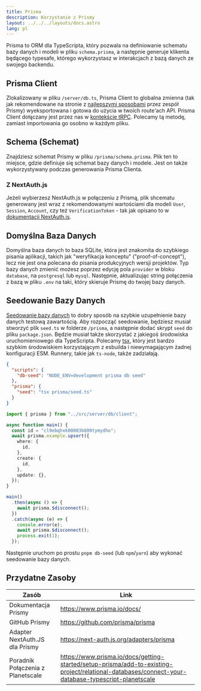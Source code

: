 ```yaml
---
title: Prisma
description: Korzystanie z Prismy
layout: ../../../layouts/docs.astro
lang: pl
---
```


Prisma to ORM dla TypeScripta, który pozwala na definiowanie schematu bazy danych i modeli w pliku `schema.prisma`, a następnie generuje klikenta będącego typesafe, którego wykorzystasz w interakcjach z bazą danych ze swojego backendu.

## Prisma Client

Zlokalizowany w pliku `/server/db.ts`, Prisma Client to globalna zmienna (tak jak rekomendowane na stronie z [najlepszymi sposobami](https://www.prisma.io/docs/guides/database/troubleshooting-orm/help-articles/nextjs-prisma-client-dev-practices#problem) przez zespół Prismy) wyeksportowana i gotowa do użycia w twoich route'ach API. Prisma Client dołączany jest przez nas w [kontekście tRPC](/en/usage/trpc#-servertrpccontextts). Polecamy tą metodę, zamiast importowania go osobno w każdym pliku.

## Schema (Schemat)

Znajdziesz schemat Prismy w pliku `/prisma/schema.prisma`. Plik ten to miejsce, gdzie definiuje się schemat bazy danych i modele. Jest on także wykorzystywany podczas generowania Prisma Clienta.

### Z NextAuth.js

Jeżeli wybierzesz NextAuth.js w połączeniu z Prismą, plik shcematu generowany jest wraz z rekomendowanymi wartościami dla modeli `User`, `Session`, `Account`, czy też `VerificationToken` - tak jak opisano to w [dokumentacji NextAuth.js](https://next-auth.js.org/adapters/prisma).

## Domyślna Baza Danych

Domyślna baza danych to baza SQLite, która jest znakomita do szybkiego pisania aplikacji, takich jak "weryfikacja konceptu" ("proof-of-concept"), lecz nie jest ona polecana do pisania produkcyjnych wersji projektów. Typ bazy danych zmienić możesz poprzez edycję pola `provider` w bloku `database`, na `postgresql` lub `mysql`. Następnie, aktualizując string połączenia z bazą w pliku `.env` na taki, który skieruje Prismę do twojej bazy danych.

## Seedowanie Bazy Danych

[Seedowanie bazy danych](https://www.prisma.io/docs/guides/database/seed-database) to dobry sposób na szybkie uzupełnienie bazy danych testową zawartością. Aby rozpocząć seedowanie, będziesz musiał stworzyć plik `seed.ts` w folderze `/prisma`, a następnie dodać skrypt `seed` do pliku `package.json`. Będzie musiał także skorzystać z jakiegoś środowiska uruchomieniowego dla TypeScripta. Polecamy [tsx](https://github.com/esbuild-kit/tsx), który jest bardzo szybkim środowiskiem korzystającym z esbuilda i niewymagającym żadnej konfiguracji ESM. Runnery, takie jak `ts-node`, także zadziałają.

```jsonc:package.json
{
  "scripts": {
    "db-seed": "NODE_ENV=development prisma db seed"
  },
  "prisma": {
    "seed": "tsx prisma/seed.ts"
  }
}
```

```ts:prisma/seed.ts
import { prisma } from "../src/server/db/client";

async function main() {
  const id = "cl9ebqhxk00003b600tymydho";
  await prisma.example.upsert({
    where: {
      id,
    },
    create: {
      id,
    },
    update: {},
  });
}

main()
  .then(async () => {
    await prisma.$disconnect();
  })
  .catch(async (e) => {
    console.error(e);
    await prisma.$disconnect();
    process.exit(1);
  });
```

Następnie uruchom po prostu `pnpm db-seed` (lub `npm`/`yarn`) aby wykonać seedowanie bazy danych.

## Przydatne Zasoby

| Zasób                             | Link                                                                                                                                              |
| --------------------------------- | ------------------------------------------------------------------------------------------------------------------------------------------------- |
| Dokumentacja Prismy               | https://www.prisma.io/docs/                                                                                                                       |
| GitHub Prismy                     | https://github.com/prisma/prisma                                                                                                                  |
| Adapter NextAuth.JS dla Prismy    | https://next-auth.js.org/adapters/prisma                                                                                                          |
| Poradnik Połączenia z Planetscale | https://www.prisma.io/docs/getting-started/setup-prisma/add-to-existing-project/relational-databases/connect-your-database-typescript-planetscale |

